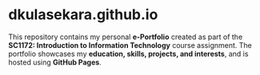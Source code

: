 # dkulasekara.github.io
This repository contains my personal **e-Portfolio** created as part of the **SC1172: Introduction to Information Technology** course assignment.    The portfolio showcases my **education, skills, projects, and interests**, and is hosted using **GitHub Pages**.
